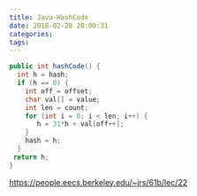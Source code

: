 ```yaml
---
title: Java-HashCode
date: 2018-02-28 20:00:31
categories:
tags:
---
```



```java
public int hashCode() {
  int h = hash;
  if (h == 0) {
    int off = offset;
    char val[] = value;
    int len = count;
    for (int i = 0; i < len; i++) {
       h = 31*h + val[off++];
    }
    hash = h;
  }
 return h;
}
```

https://people.eecs.berkeley.edu/~jrs/61b/lec/22
